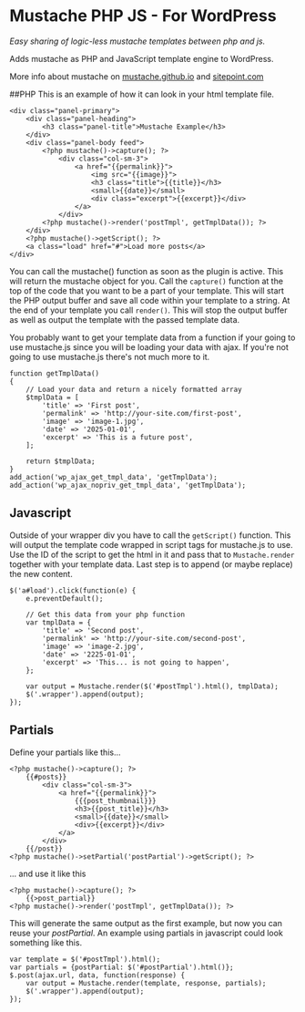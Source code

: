 # Mustache PHP JS - For WordPress
*Easy sharing of logic-less mustache templates between php and js.*

Adds mustache as PHP and JavaScript template engine to WordPress.

More info about mustache on [mustache.github.io](http://mustache.github.io) and [sitepoint.com](http://www.sitepoint.com/sharing-templates-between-php-and-javascript)

##PHP
This is an example of how it can look in your html template file.

```
<div class="panel-primary">
    <div class="panel-heading">
        <h3 class="panel-title">Mustache Example</h3>
    </div>
    <div class="panel-body feed">
        <?php mustache()->capture(); ?>
            <div class="col-sm-3">
                <a href="{{permalink}}">
                    <img src="{{image}}">
                    <h3 class="title">{{title}}</h3>
                    <small>{{date}}</small>
                    <div class="excerpt">{{excerpt}}</div>
                </a>
            </div>
        <?php mustache()->render('postTmpl', getTmplData()); ?>
    </div>
    <?php mustache()->getScript(); ?>
    <a class="load" href="#">Load more posts</a>
</div>
```
You can call the mustache() function as soon as the plugin is active. This will return the mustache object for you. Call the ```capture()``` function at the top of the code that you want to be a part of your template. This will start the PHP output buffer and save all code within your template to a string. At the end of your template you call ```render()```. This will stop the output buffer as well as output the template with the passed template data.

You probably want to get your template data from a function if your going to use mustache.js since you will be loading your data with ajax. If you're not going to use mustache.js there's not much more to it.
```
function getTmplData()
{
    // Load your data and return a nicely formatted array
    $tmplData = [
        'title' => 'First post',
        'permalink' => 'http://your-site.com/first-post',
        'image' => 'image-1.jpg',
        'date' => '2025-01-01',
        'excerpt' => 'This is a future post',
    ];

    return $tmplData;
}
add_action('wp_ajax_get_tmpl_data', 'getTmplData');
add_action('wp_ajax_nopriv_get_tmpl_data', 'getTmplData');
```

## Javascript
Outside of your wrapper div you have to call the ```getScript()``` function. This will output the template code wrapped in script tags for mustache.js to use. Use the ID of the script to get the html in it and pass that to ```Mustache.render``` together with your template data. Last step is to append (or maybe replace) the new content.

```
$('a#load').click(function(e) {
    e.preventDefault();

    // Get this data from your php function
    var tmplData = {
        'title' => 'Second post',
        'permalink' => 'http://your-site.com/second-post',
        'image' => 'image-2.jpg',
        'date' => '2225-01-01',
        'excerpt' => 'This... is not going to happen',
    };

    var output = Mustache.render($('#postTmpl').html(), tmplData);
    $('.wrapper').append(output);
});
```

## Partials
Define your partials like this...
```
<?php mustache()->capture(); ?>
    {{#posts}}
        <div class="col-sm-3">
            <a href="{{permalink}}">
                {{{post_thumbnail}}}
                <h3>{{post_title}}</h3>
                <small>{{date}}</small>
                <div>{{excerpt}}</div>
            </a>
        </div>
    {{/post}}
<?php mustache()->setPartial('postPartial')->getScript(); ?>
```
... and use it like this
```
<?php mustache()->capture(); ?>
    {{>post_partial}}
<?php mustache()->render('postTmpl', getTmplData()); ?>
```
This will generate the same output as the first example, but now you can reuse your *postPartial*. An example using partials in javascript could look something like this.
```
var template = $('#postTmpl').html();
var partials = {postPartial: $('#postPartial').html()};
$.post(ajax.url, data, function(response) {
    var output = Mustache.render(template, response, partials);
    $('.wrapper').append(output);
});
```
